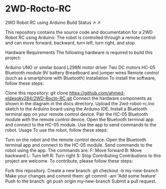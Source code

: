 # 2WD-Rocto-RC
2WD Robot RC using Arduino
Build Status ↗ ↗

This repository contains the source code and documentation for a 2WD Robot RC using Arduino. The robot is controlled through a remote control and can move forward, backward, turn left, turn right, and stop.

Hardware Requirements
The following hardware is required to build this project:

Arduino UNO or similar board
L298N motor driver
Two DC motors
HC-05 Bluetooth module
9V battery
Breadboard and jumper wires
Remote control (such as a smartphone with Bluetooth)
Installation
To install the software, follow these steps:

Clone this repository: git clone https://github.com/ahmed-eldesoky284/2WD-Rocto-RC.git
Connect the hardware components as shown in the diagram in the docs directory.
Upload the 2wd-robot-rc.ino sketch to the Arduino board using the Arduino IDE.
Install a Bluetooth terminal app on your remote control device.
Pair the HC-05 Bluetooth module with the remote control device.
Open the Bluetooth terminal app and connect to the HC-05 module.
Use the app to send commands to the robot.
Usage
To use the robot, follow these steps:

Turn on the robot and the remote control device.
Open the Bluetooth terminal app and connect to the HC-05 module.
Send commands to the robot using the app. The commands are:
F: Move forward
B: Move backward
L: Turn left
R: Turn right
S: Stop
Contributing
Contributions to this project are welcome. To contribute, please follow these steps:

Fork this repository.
Create a new branch: git checkout -b my-new-branch
Make your changes and commit them: git commit -am 'Add some feature'
Push to the branch: git push origin my-new-branch
Submit a pull request.
